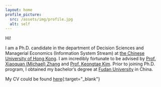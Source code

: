 ```yaml
---
layout: home
profile_picture:
  src: /assets/img/profile.jpg
  alt: self
---
```


Hi! 

I am a Ph.D. candidate in the department of Decision Sciences and Managerial Economics (Information System Stream) at [the Chinese University of Hong Kong](https://grad.bschool.cuhk.edu.hk/programmes/decision-sciences-managerial-economics/). I am incredibly fortunate to be advised by [Prof. Xiaoquan (Michael) Zhang](https://mikezhang.com) and [Prof. Keongtae Kim](https://keongkim.github.io). Prior to joining Ph.D. program, I obtained my bachelor’s degree at [Fudan University](https://www.fudan.edu.cn/en/) in China.

My CV could be found [here](https://miaozhehan99.github.io/assets/CV_MiaozheHAN.pdf){:target="_blank"}




